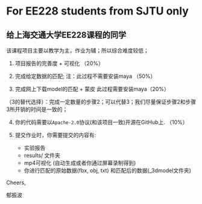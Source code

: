 # For EE228 students from SJTU only
## 给上海交通大学EE228课程的同学

该课程项目主要以教学为主，作业为辅；所以综合难度较低；

1. 项目报告的完善度 + 可视化 （20%）

2. 完成给定数据的匹配; 注：此过程不需要安装maya （50%）

3. 完成网上下载model的匹配 + 蒙皮 此过程需要安装maya（20%）

（3的替代选择）：完成一定数量的步骤2；可以代替3；我们尽量保证步骤2和步骤3所开销的时间是一致的；

4. 你的代码需要以`Apache-2.0`协议(和该项目一致)开源在GitHub上. （10%）

5. 提交作业时，你需要提交的内容有: 
    * 实验报告
    * results/ 文件夹
    * mp4可视化 (自动生成或者你通过屏幕录制得到)
    * 你进行匹配的原始数据(fbx, obj, txt) 和匹配后的数据(_3dmodel文件夹)

Cheers,

郁振波